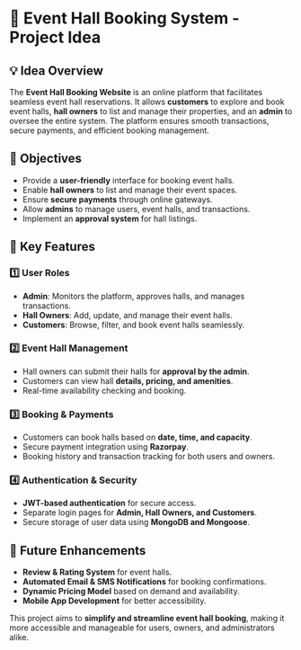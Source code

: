 # 📌 Event Hall Booking System - Project Idea

## 💡 Idea Overview
The **Event Hall Booking Website** is an online platform that facilitates seamless event hall reservations. It allows **customers** to explore and book event halls, **hall owners** to list and manage their properties, and an **admin** to oversee the entire system. The platform ensures smooth transactions, secure payments, and efficient booking management.

## 🎯 Objectives
- Provide a **user-friendly** interface for booking event halls.
- Enable **hall owners** to list and manage their event spaces.
- Ensure **secure payments** through online gateways.
- Allow **admins** to manage users, event halls, and transactions.
- Implement an **approval system** for hall listings.

## 🔑 Key Features
### 1️⃣ **User Roles**
- **Admin**: Monitors the platform, approves halls, and manages transactions.
- **Hall Owners**: Add, update, and manage their event halls.
- **Customers**: Browse, filter, and book event halls seamlessly.

### 2️⃣ **Event Hall Management**
- Hall owners can submit their halls for **approval by the admin**.
- Customers can view hall **details, pricing, and amenities**.
- Real-time availability checking and booking.

### 3️⃣ **Booking & Payments**
- Customers can book halls based on **date, time, and capacity**.
- Secure payment integration using **Razorpay**.
- Booking history and transaction tracking for both users and owners.

### 4️⃣ **Authentication & Security**
- **JWT-based authentication** for secure access.
- Separate login pages for **Admin, Hall Owners, and Customers**.
- Secure storage of user data using **MongoDB and Mongoose**.

## 🚀 Future Enhancements
- **Review & Rating System** for event halls.
- **Automated Email & SMS Notifications** for booking confirmations.
- **Dynamic Pricing Model** based on demand and availability.
- **Mobile App Development** for better accessibility.

This project aims to **simplify and streamline event hall booking**, making it more accessible and manageable for users, owners, and administrators alike.
